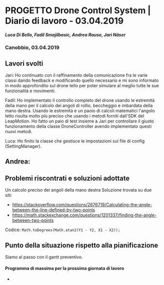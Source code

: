 # PROGETTO Drone Control System | Diario di lavoro - 03.04.2019
##### Luca Di Bello, Fadil Smajilbasic, Andrea Rauso, Jari Näser
### Canobbio, 03.04.2019

## Lavori svolti

Jari:
Ho continuato con il raffinamento della comunicazione fra le varie classi dando feedback e modificando quello necessario e mi sono informato in modo approfondito sul drone tello per poter simulare al meglio tutte le sue funzionalità e movimenti.

Fadil:
Ho implementato il controllo completo del drone usando le estremità della mano per il calcolo dei angoli di rollio, beccheggio e imbardata della mano destra. Usando le estremità e un paoio di calcoli matematici l'angolo letto risulta molto più preciso che usando i metodi forniti dall'SDK del LeapMotion.
Ho fatto un paio di test insieme a Jari per controllare il giusto funzionamento della classe DroneController avendo implementato questi nuovi metodi.

Luca:
Ho finito la classe che gestisce le impostazioni sul file di config (SettingManager).

Andrea:
-

## Problemi riscontrati e soluzioni adottate
Un calcolo preciso dei angoli della mano destra
Soluzione trovata su due siti:

- https://stackoverflow.com/questions/2676719/Calculating-the-angle-between-the-line-defined-by-two-points
- https://math.stackexchange.com/questions/1201337/finding-the-angle-between-two-points

Codice:
`Math.toDegrees(Math.atan2(Y1 - Y2, X1 - X2));`



## Punto della situazione rispetto alla pianificazione
Siamo al passo con il gantt preventivo.

#### Programma di massima per la prossima giornata di lavoro
-
